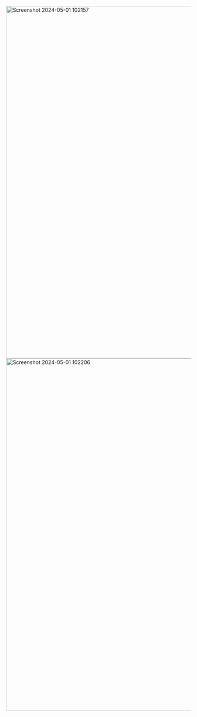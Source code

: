 <img width="960" alt="Screenshot 2024-05-01 102157" src="https://github.com/SafinatunNaja29/UCP1_184_D/assets/126491355/c2071f21-b865-4b38-8b24-7cecee074e42">
<img width="960" alt="Screenshot 2024-05-01 102206" src="https://github.com/SafinatunNaja29/UCP1_184_D/assets/126491355/f4d8ea9a-80ee-455b-b965-8d4d7188701e">
